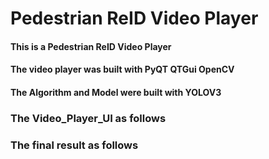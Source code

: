 # Pedestrian ReID Video Player

#### This is a Pedestrian ReID Video Player

#### The video player was built with PyQT QTGui OpenCV

#### The Algorithm and Model were built with YOLOV3

### The Video_Player_UI as follows



### The final result as follows

